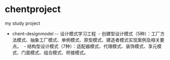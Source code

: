 # chentproject
my study project


- chent-designmodel -- 设计模式学习工程
  - 创建型设计模式（5种）：工厂方法模式、抽象工厂模式、单例模式、原型模式、建造者模式实现案例及相关要点。
  - 结构型设计模式（7种）：适配器模式、代理模式、装饰模式、享元模式、门面模式、组合模式、桥接模式。
